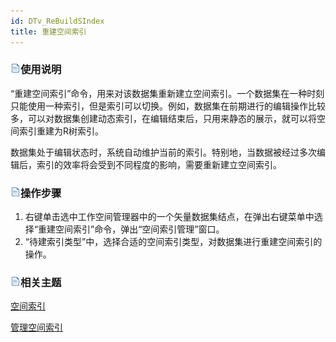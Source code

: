```yaml
---
id: DTv_ReBuildSIndex
title: 重建空间索引  
---  
```

### ![](../../img/read.gif)使用说明

“重建空间索引”命令，用来对该数据集重新建立空间索引。一个数据集在一种时刻只能使用一种索引，但是索引可以切换。例如，数据集在前期进行的编辑操作比较多，可以对数据集创建动态索引，在编辑结束后，只用来静态的展示，就可以将空间索引重建为R树索引。

数据集处于编辑状态时，系统自动维护当前的索引。特别地，当数据被经过多次编辑后，索引的效率将会受到不同程度的影响，需要重新建立空间索引。

### ![](../../img/read.gif)操作步骤

  1. 右键单击选中工作空间管理器中的一个矢量数据集结点，在弹出右键菜单中选择“重建空间索引”命令，弹出“空间索引管理”窗口。
  2. “待建索引类型”中，选择合适的空间索引类型，对数据集进行重建空间索引的操作。

### ![](../../img/read.gif)相关主题

 [空间索引](ManageSpatialIndex)

 [管理空间索引](SpatialIndexManagement)

